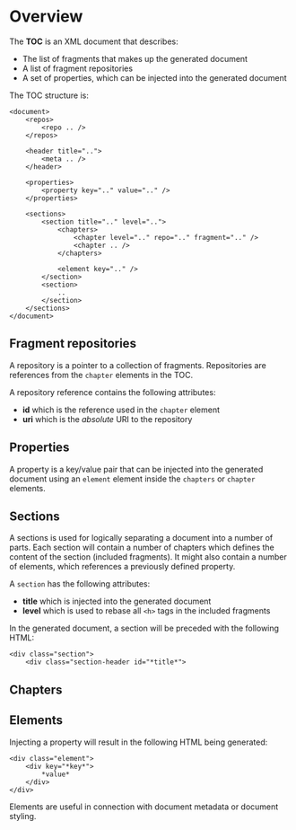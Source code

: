# Overview

The **TOC** is an XML document that describes:
* The list of fragments that makes up the generated document
* A list of fragment repositories
* A set of properties, which can be injected into the generated document

The TOC structure is:

	<document>
		<repos>
			<repo .. />
		</repos>
		
		<header title="..">
			<meta .. />
		</header>
		
		<properties>
			<property key=".." value=".." />
		</properties>
		
		<sections>
			<section title=".." level="..">
				<chapters>
					<chapter level=".." repo=".." fragment=".." />
					<chapter .. />
				</chapters>
				
				<element key=".." />
			</section>
			<section>
				..
			</section>
		</sections>
	</document>
	
## Fragment repositories

A repository is a pointer to a collection of fragments. Repositories are references from the `chapter` elements in the TOC.

A repository reference contains the following attributes:

* **id** which is the reference used in the `chapter` element
* **uri** which is the *absolute* URI to the repository

## Properties

A property is a key/value pair that can be injected into the generated document using an `element` element inside the `chapters` or `chapter` elements.

## Sections

A sections is used for logically separating a document into a number of parts. Each section will contain a number of chapters which defines the content of the section (included fragments). It might also contain a number of elements, which references a previously defined property.

A `section` has the following attributes:

* **title** which is injected into the generated document
* **level** which is used to rebase all `<h>` tags in the included fragments

In the generated document, a section will be preceded with the following HTML:

	<div class="section">
		<div class="section-header id="*title*">
		
## Chapters



## Elements

Injecting a property will result in the following HTML being generated:

	<div class="element">
		<div key="*key*">
			*value*
		</div>
	</div>
	
Elements are useful in connection with document metadata or document styling.